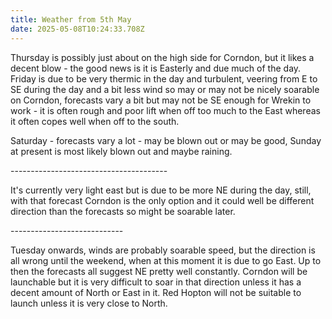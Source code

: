 ```yaml
---
title: Weather from 5th May
date: 2025-05-08T10:24:33.708Z
---
```

Thursday is possibly just about on the high side for Corndon, but it likes a decent blow - the good news is it is Easterly and due much of the day.  Friday is due to be very thermic in the day and turbulent, veering from E to SE during the day and a bit less wind so may or may not be nicely soarable on Corndon, forecasts vary a bit but may not be SE enough for Wrekin to work - it is often rough and poor lift when off too much to the East whereas it often copes well when off to the south.

Saturday - forecasts vary a lot - may be blown out or may be good, Sunday at present is most likely blown out and maybe raining.

\---------------------------------------

It's currently very light east but is due to be more NE during the day,  still, with that forecast Corndon is the only option and it could well be different direction than the forecasts so might be soarable later.

\----------------------------

Tuesday onwards, winds are probably soarable speed, but the direction is all wrong until the weekend, when at this moment it is due to go East.  Up to then the forecasts all suggest NE pretty well constantly.  Corndon will be launchable but it is very difficult to soar in that direction unless it has a decent amount of North or East in it.  Red Hopton will not be suitable to launch unless it is very close to North.